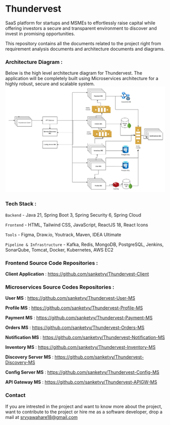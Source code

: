 # Thundervest

SaaS platform for startups and MSMEs to effortlessly raise capital while offering investors a secure and transparent environment to discover and invest in promising opportunities.

This repository contains all the documents related to the project right from requirement analysis documents and architecture documents and diagrams.

### Architecture Diagram :
Below is the high level architecture diagram for Thundervest. The application will be completely built using Microservices architecture for a highly robust, secure and scalable system.
![Thundervest Architecture Diagram](./Thundervest-architecture.jpg)

### Tech Stack :

`Backend` - Java 21, Spring Boot 3, Spring Security 6, Spring Cloud

`Frontend` - HTML, Tailwind CSS, JavaScript, ReactJS 18, React Icons

`Tools` - Figma, Draw.io, Youtrack, Maven, IDEA Ultimate

`Pipeline & Infrastructure` - Kafka, Redis, MongoDB, PostgreSQL, Jenkins, SonarQube, Tomcat, Docker, Kubernetes, AWS EC2


### Frontend Source Code Repositories :

**Client Application** : https://github.com/sanketvy/Thundervest-Client
### Microservices Source Codes Repositories :
**User MS** : https://github.com/sanketvy/Thundervest-User-MS

**Profile MS** : https://github.com/sanketvy/Thundervest-Profile-MS

**Payment MS** : https://github.com/sanketvy/Thundervest-Payment-MS

**Orders MS** : https://github.com/sanketvy/Thundervest-Orders-MS

**Notification MS** : https://github.com/sanketvy/Thundervest-Notification-MS

**Inventory MS** : https://github.com/sanketvy/Thundervest-Inventory-MS

**Discovery Server MS** : https://github.com/sanketvy/Thundervest-Discovery-MS

**Config Server MS** : https://github.com/sanketvy/Thundervest-Config-MS

**API Gateway MS** : https://github.com/sanketvy/Thundervest-APIGW-MS


### Contact

If you are intrested in the project and want to know more about the project, want to contribute to the project or hire me as a software developer, drop a mail at srvyawahare18@gmail.com
